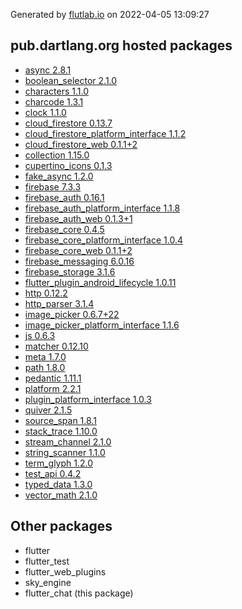 Generated by [flutlab.io](https://flutlab.io) on 2022-04-05 13:09:27


## pub.dartlang.org hosted packages

 - [async 2.8.1](https://pub.dartlang.org/packages/async/versions/2.8.1)
 - [boolean_selector 2.1.0](https://pub.dartlang.org/packages/boolean_selector/versions/2.1.0)
 - [characters 1.1.0](https://pub.dartlang.org/packages/characters/versions/1.1.0)
 - [charcode 1.3.1](https://pub.dartlang.org/packages/charcode/versions/1.3.1)
 - [clock 1.1.0](https://pub.dartlang.org/packages/clock/versions/1.1.0)
 - [cloud_firestore 0.13.7](https://pub.dartlang.org/packages/cloud_firestore/versions/0.13.7)
 - [cloud_firestore_platform_interface 1.1.2](https://pub.dartlang.org/packages/cloud_firestore_platform_interface/versions/1.1.2)
 - [cloud_firestore_web 0.1.1+2](https://pub.dartlang.org/packages/cloud_firestore_web/versions/0.1.1+2)
 - [collection 1.15.0](https://pub.dartlang.org/packages/collection/versions/1.15.0)
 - [cupertino_icons 0.1.3](https://pub.dartlang.org/packages/cupertino_icons/versions/0.1.3)
 - [fake_async 1.2.0](https://pub.dartlang.org/packages/fake_async/versions/1.2.0)
 - [firebase 7.3.3](https://pub.dartlang.org/packages/firebase/versions/7.3.3)
 - [firebase_auth 0.16.1](https://pub.dartlang.org/packages/firebase_auth/versions/0.16.1)
 - [firebase_auth_platform_interface 1.1.8](https://pub.dartlang.org/packages/firebase_auth_platform_interface/versions/1.1.8)
 - [firebase_auth_web 0.1.3+1](https://pub.dartlang.org/packages/firebase_auth_web/versions/0.1.3+1)
 - [firebase_core 0.4.5](https://pub.dartlang.org/packages/firebase_core/versions/0.4.5)
 - [firebase_core_platform_interface 1.0.4](https://pub.dartlang.org/packages/firebase_core_platform_interface/versions/1.0.4)
 - [firebase_core_web 0.1.1+2](https://pub.dartlang.org/packages/firebase_core_web/versions/0.1.1+2)
 - [firebase_messaging 6.0.16](https://pub.dartlang.org/packages/firebase_messaging/versions/6.0.16)
 - [firebase_storage 3.1.6](https://pub.dartlang.org/packages/firebase_storage/versions/3.1.6)
 - [flutter_plugin_android_lifecycle 1.0.11](https://pub.dartlang.org/packages/flutter_plugin_android_lifecycle/versions/1.0.11)
 - [http 0.12.2](https://pub.dartlang.org/packages/http/versions/0.12.2)
 - [http_parser 3.1.4](https://pub.dartlang.org/packages/http_parser/versions/3.1.4)
 - [image_picker 0.6.7+22](https://pub.dartlang.org/packages/image_picker/versions/0.6.7+22)
 - [image_picker_platform_interface 1.1.6](https://pub.dartlang.org/packages/image_picker_platform_interface/versions/1.1.6)
 - [js 0.6.3](https://pub.dartlang.org/packages/js/versions/0.6.3)
 - [matcher 0.12.10](https://pub.dartlang.org/packages/matcher/versions/0.12.10)
 - [meta 1.7.0](https://pub.dartlang.org/packages/meta/versions/1.7.0)
 - [path 1.8.0](https://pub.dartlang.org/packages/path/versions/1.8.0)
 - [pedantic 1.11.1](https://pub.dartlang.org/packages/pedantic/versions/1.11.1)
 - [platform 2.2.1](https://pub.dartlang.org/packages/platform/versions/2.2.1)
 - [plugin_platform_interface 1.0.3](https://pub.dartlang.org/packages/plugin_platform_interface/versions/1.0.3)
 - [quiver 2.1.5](https://pub.dartlang.org/packages/quiver/versions/2.1.5)
 - [source_span 1.8.1](https://pub.dartlang.org/packages/source_span/versions/1.8.1)
 - [stack_trace 1.10.0](https://pub.dartlang.org/packages/stack_trace/versions/1.10.0)
 - [stream_channel 2.1.0](https://pub.dartlang.org/packages/stream_channel/versions/2.1.0)
 - [string_scanner 1.1.0](https://pub.dartlang.org/packages/string_scanner/versions/1.1.0)
 - [term_glyph 1.2.0](https://pub.dartlang.org/packages/term_glyph/versions/1.2.0)
 - [test_api 0.4.2](https://pub.dartlang.org/packages/test_api/versions/0.4.2)
 - [typed_data 1.3.0](https://pub.dartlang.org/packages/typed_data/versions/1.3.0)
 - [vector_math 2.1.0](https://pub.dartlang.org/packages/vector_math/versions/2.1.0)

## Other packages

 - flutter
 - flutter_test
 - flutter_web_plugins
 - sky_engine
 - flutter_chat (this package)

